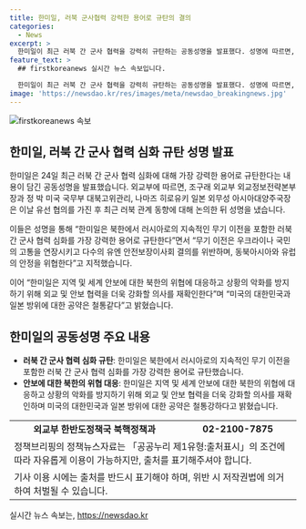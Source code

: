 ```yaml
---
title: 한미일, 러북 군사협력 강력한 용어로 규탄의 결의
categories:
  - News
excerpt: >
  한미일이 최근 러북 간 군사 협력을 강력히 규탄하는 공동성명을 발표했다. 성명에 따르면, 러시아와 북한 간의 무기 이전을 비판하고, 러시아 대통령의 북한 방문으로 인한 러북 파트너십의 발전에 우려를 표명했다. 또한, 북한의 위협에 대응하기 위해 외교 및 안보 협력을 강화하고, 대화의 길을 열어두고 북한의 추가 도발을 중단하고 협상으로 돌아오도록 촉구했다.
feature_text: >
  ## firstkoreanews 실시간 뉴스 속보입니다.

  한미일이 최근 러북 간 군사 협력을 강력히 규탄하는 공동성명을 발표했다. 성명에 따르면, 러시아와 북한 간의 무기 이전을 비판하고, 러시아 대통령의 북한 방문으로 인한 러북 파트너십의 발전에 우려를 표명했다. 또한, 북한의 위협에 대응하기 위해 외교 및 안보 협력을 강화하고, 대화의 길을 열어두고 북한의 추가 도발을 중단하고 협상으로 돌아오도록 촉구했다.
image: 'https://newsdao.kr/res/images/meta/newsdao_breakingnews.jpg'
---
```


<p><img src="https://newsdao.kr/res/images/meta/newsdao_breakingnews.jpg" alt="firstkoreanews 속보" /></p>

<h2 data-ke-size="size26">한미일, 러북 간 군사 협력 심화 규탄 성명 발표</h2>

<p data-ke-size="size16">한미일은 24일 최근 러북 간 군사 협력 심화에 대해 가장 강력한 용어로 규탄한다는 내용이 담긴 공동성명을 발표했습니다. 외교부에 따르면, 조구래 외교부 외교정보전략본부장과 정 박 미국 국무부 대북고위관리, 나마즈 히로유키 일본 외무성 아시아대양주국장은 이날 유선 협의를 가진 후 최근 러북 관계 동향에 대해 논의한 뒤 성명을 냈습니다.</p>

<p data-ke-size="size16">이들은 성명을 통해 “한미일은 북한에서 러시아로의 지속적인 무기 이전을 포함한 러북 간 군사 협력 심화를 가장 강력한 용어로 규탄한다”면서 “무기 이전은 우크라이나 국민의 고통을 연장시키고 다수의 유엔 안전보장이사회 결의를 위반하며, 동북아시아와 유럽의 안정을 위협한다”고 지적했습니다.</p>

<p data-ke-size="size16">이어 “한미일은 지역 및 세계 안보에 대한 북한의 위협에 대응하고 상황의 악화를 방지하기 위해 외교 및 안보 협력을 더욱 강화할 의사를 재확인한다”며 “미국의 대한민국과 일본 방위에 대한 공약은 철통같다”고 밝혔습니다.</p>

<h2 data-ke-size="size26">한미일의 공동성명 주요 내용</h2>

<ul>
   <li><b>러북 간 군사 협력 심화 규탄</b>: 한미일은 북한에서 러시아로의 지속적인 무기 이전을 포함한 러북 간 군사 협력 심화를 가장 강력한 용어로 규탄했습니다.</li>
   <li><b>안보에 대한 북한의 위협 대응</b>: 한미일은 지역 및 세계 안보에 대한 북한의 위협에 대응하고 상황의 악화를 방지하기 위해 외교 및 안보 협력을 더욱 강화할 의사를 재확인하며 미국의 대한민국과 일본 방위에 대한 공약은 철통강하다고 밝혔습니다.</li>
</ul>

<table>
   <tr>
      <td style="text-align: center; height: 17px;"><b>외교부 한반도정책국 북핵정책과</b></td>
      <td style="text-align: center; height: 17px;"><b>02-2100-7875</b></td>
   </tr>
   <tr>
      <td colspan="2">정책브리핑의 정책뉴스자료는 「공공누리 제1유형:출처표시」의 조건에 따라 자유롭게 이용이 가능하지만, 출처를 표기해주셔야 합니다.</td>
   </tr>
   <tr>
      <td colspan="2">기사 이용 시에는 출처를 반드시 표기해야 하며, 위반 시 저작권법에 의거하여 처벌될 수 있습니다.</td>
   </tr>
</table>
실시간 뉴스 속보는, <a href="https://newsdao.kr" rel="dofollow">https://newsdao.kr</a>


